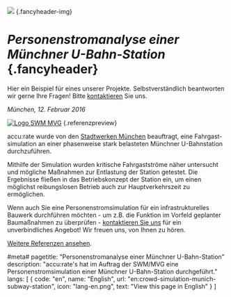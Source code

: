 ![](/img/accurate-bild-3.jpg) {.fancyheader-img}
# *Personenstromanalyse einer Münchner U-Bahn-Station* {.fancyheader}

Hier ein Beispiel für eines unserer Projekte.
Selbstverständlich beantworten wir gerne Ihre Fragen!
Bitte [kontaktieren](kontakt) Sie uns.

*München, 12. Februar 2016*

[![Logo SWM MVG](img/referenzen/logo-swm-mvg.png)](https://www.swm.de/) {.referenzpreview}

accu:rate wurde von den [Stadtwerken München](https://www.swm.de/) beauftragt, eine Fahrgast&shy;simulation an einer phasenweise stark belasteten Münchner U-Bahnstation durchzuführen.

Mithilfe der Simulation wurden kritische Fahrgastströme näher untersucht und mögliche Maßnahmen zur Entlastung der Station getestet.
Die Ergebnisse fließen in das Betriebskonzept der Station ein, um einen möglichst reibungs&shy;losen Betrieb auch zur Hauptverkehrszeit zu ermöglichen.

Wenn auch Sie eine Personenstromsimulation für ein infrastrukturelles Bauwerk durchführen möchten - um z.B. die Funktion im Vorfeld geplanter Baumaßnahmen zu überprüfen - [kontaktieren Sie uns](kontakt) für ein unverbindliches Angebot! Wir freuen uns, von Ihnen zu hören.

[Weitere Referenzen ansehen](referenzen).



#meta#
pagetitle: "Personenstromanalyse einer Münchner U-Bahn-Station"
description: "accu:rate's hat im Auftrag der SWM/MVG eine Personenstromsimulation einer Münchner U-Bahn-Station durchgeführt."
langs: [
    { code: "en", name: "English", url: "en:crowd-simulation-munich-subway-station", icon: "lang-en.png", text: "View this page in English" }
]
